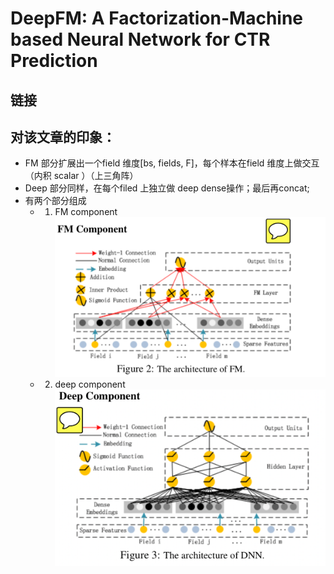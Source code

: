 # DeepFM: A Factorization-Machine based Neural Network for CTR Prediction


## 链接

## 对该文章的印象：
- FM 部分扩展出一个field 维度[bs, fields, F]，每个样本在field 维度上做交互（内积 scalar ）（上三角阵）
- Deep 部分同样，在每个filed 上独立做 deep dense操作；最后再concat;
- 有两个部分组成
	- 1. FM component ![Drag Racing](../pics/deepFM/deepFM_1.png)
	- 2. deep component ![Drag Racing](../pics/deepFM/deepFM_2.png)

